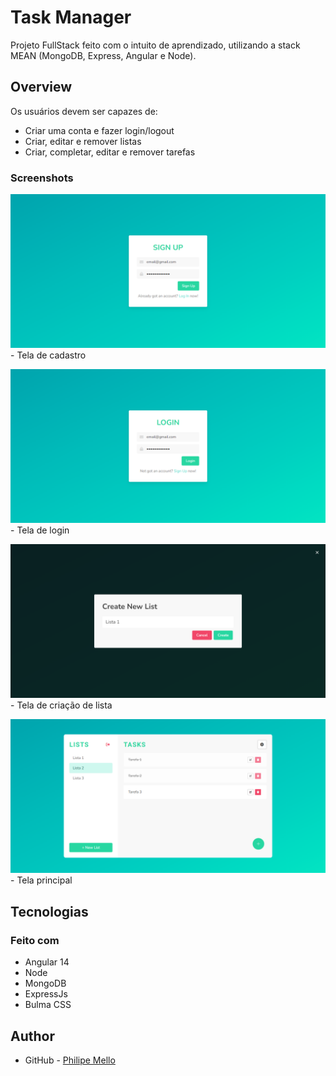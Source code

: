 # Task Manager

Projeto FullStack feito com o intuito de aprendizado, utilizando a stack MEAN (MongoDB, Express, Angular e Node).


## Overview

Os usuários devem ser capazes de:

- Criar uma conta e fazer login/logout
- Criar, editar e remover listas
- Criar, completar, editar e remover tarefas


### Screenshots

![](screenshots/Tela-de-cadastro.png) - Tela de cadastro

![](screenshots/Tela-de-login.png) - Tela de login

![](screenshots/Tela-criar-lista.png) - Tela de criação de lista

![](screenshots/Tela-principal.png) - Tela principal


## Tecnologias

### Feito com

- Angular 14
- Node
- MongoDB
- ExpressJs
- Bulma CSS


## Author

- GitHub - [Philipe Mello](https://github.com/Philipessj1)

